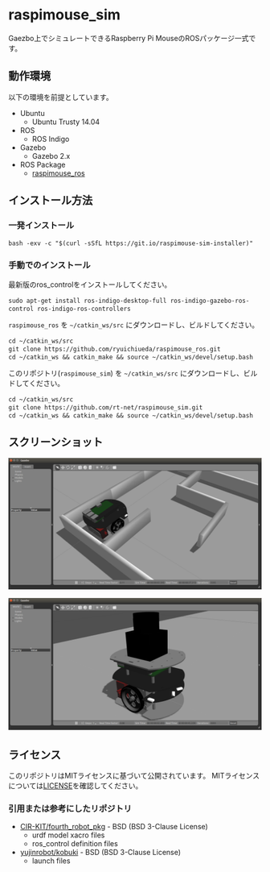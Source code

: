 # raspimouse_sim 

Gaezbo上でシミュレートできるRaspberry Pi MouseのROSパッケージ一式です。

## 動作環境

以下の環境を前提としています。

* Ubuntu
  * Ubuntu Trusty 14.04
* ROS
  * ROS Indigo
* Gazebo
  * Gazebo 2.x
* ROS Package
  * [raspimouse_ros](https://github.com/ryuichiueda/raspimouse_ros)

## インストール方法
### 一発インストール

```
bash -exv -c "$(curl -sSfL https://git.io/raspimouse-sim-installer)"
```

### 手動でのインストール

最新版のros_controlをインストールしてください。

```
sudo apt-get install ros-indigo-desktop-full ros-indigo-gazebo-ros-control ros-indigo-ros-controllers
```

`raspimouse_ros` を `~/catkin_ws/src` にダウンロードし、ビルドしてください。

```
cd ~/catkin_ws/src
git clone https://github.com/ryuichiueda/raspimouse_ros.git
cd ~/catkin_ws && catkin_make && source ~/catkin_ws/devel/setup.bash
```

このリポジトリ(`raspimouse_sim`) を `~/catkin_ws/src` にダウンロードし、ビルドしてください。

```
cd ~/catkin_ws/src
git clone https://github.com/rt-net/raspimouse_sim.git
cd ~/catkin_ws && catkin_make && source ~/catkin_ws/devel/setup.bash
```

## スクリーンショット
![](./docs/images/raspimouse_samplemaze.png)

![](./docs/images/raspimouse_urg.png)

## ライセンス

このリポジトリはMITライセンスに基づいて公開されています。
MITライセンスについては[LICENSE]( ./LICENSE )を確認してください。

### 引用または参考にしたリポジトリ

* [CIR-KIT/fourth_robot_pkg]( https://github.com/CIR-KIT/fourth_robot_pkg ) - BSD (BSD 3-Clause License)
  * urdf model xacro files
  * ros_control definition files
* [yujinrobot/kobuki]( https://github.com/yujinrobot/kobuki ) - BSD (BSD 3-Clause License)
  * launch files
